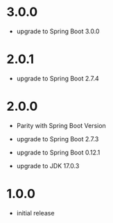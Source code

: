 # 3.0.0
- upgrade to Spring Boot 3.0.0

# 2.0.1
- upgrade to Spring Boot 2.7.4

# 2.0.0
- Parity with Spring Boot Version

- upgrade to Spring Boot 2.7.3
- upgrade to Spring Boot 0.12.1
- upgrade to JDK 17.0.3

# 1.0.0
- initial release